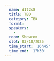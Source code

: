 ```yaml
---
  name: d1t2s8
  title: TBD
  category: TBD
  format: 
  speakers: 
    - 
  room: Showrom
  slot: 03/10/2025
  time_start: '16h45'
  time_end: '17h30'
---
```

